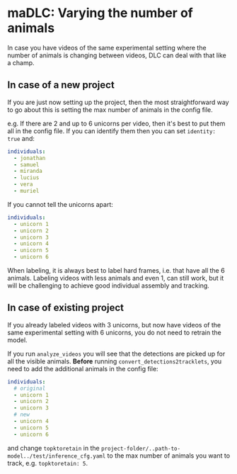 # maDLC: Varying the number of animals

In case you have videos of the same experimental setting where the number of animals is changing between videos, DLC can deal with that like a champ. 

## In case of a new project

If you are just now setting up the project, then the most straightforward way to go about this is setting the max number of animals in the config file.

e.g. If there are 2 and up to 6 unicorns per video, then it's best to put them all in the config file. If you can identify them then you can set `identity: true` and:
```yaml
individuals:
  - jonathan
  - samuel
  - miranda
  - lucius
  - vera
  - muriel
```

If you cannot tell the unicorns apart:
```yaml
individuals:
  - unicorn 1
  - unicorn 2
  - unicorn 3
  - unicorn 4
  - unicorn 5
  - unicorn 6
```

When labeling, it is always best to label hard frames, i.e. that have all the 6 animals. Labeling videos with less animals and even 1, can still work, but it will be challenging to achieve good individual assembly and tracking.

## In case of existing project

If you already labeled videos with 3 unicorns, but now have videos of the same experimental setting with 6 unicorns, you do not need to retrain the model.

If you run `analyze_videos` you will see that the detections are picked up for all the visible animals. **Before** running `convert_detections2tracklets`, you need to add the additional animals in the config file:

```yaml
individuals:
  # original
  - unicorn 1
  - unicorn 2
  - unicorn 3
  # new
  - unicorn 4
  - unicorn 5
  - unicorn 6
```

and change `topktoretain` in the `project-folder/..path-to-model../test/inference_cfg.yaml` to the max number of animals you want to track, e.g. `topktoretain: 5`.
